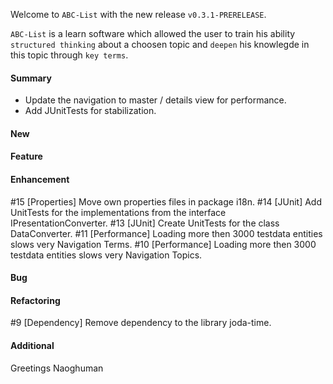 Welcome to `ABC-List` with the new release `v0.3.1-PRERELEASE`.

`ABC-List` is a learn software which allowed the user to train his ability 
`structured thinking` about a choosen topic and `deepen` his knowlegde in this 
topic through `key terms`.



#### Summary
* Update the navigation to master / details view for performance.
* Add JUnitTests for stabilization.



#### New



#### Feature



#### Enhancement
#15 [Properties] Move own properties files in package i18n.
#14 [JUnit] Add UnitTests for the implementations from the interface IPresentationConverter.
#13 [JUnit] Create UnitTests for the class DataConverter.
#11 [Performance] Loading more then 3000 testdata entities slows very Navigation Terms.
#10 [Performance] Loading more then 3000 testdata entities slows very Navigation Topics.



#### Bug



#### Refactoring
#9 [Dependency] Remove dependency to the library joda-time.



#### Additional



Greetings
Naoghuman



[//]: # (Issues which will be integrated in this release)



[//]: # (Links)

